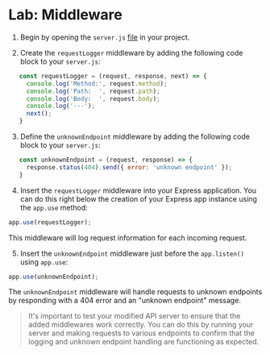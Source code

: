 # Lab: Middleware

1. Begin by opening the `server.js` [file](./api/server.js) in your project.

2. Create the `requestLogger` middleware by adding the following code block to your `server.js`:

```javascript
   const requestLogger = (request, response, next) => {
     console.log('Method:', request.method);
     console.log('Path:  ', request.path);
     console.log('Body:  ', request.body);
     console.log('---');
     next();
   }
```

3. Define the `unknownEndpoint` middleware by adding the following code block to your `server.js`:

```javascript
   const unknownEndpoint = (request, response) => {
     response.status(404).send({ error: 'unknown endpoint' });
   }
```

4. Insert the `requestLogger` middleware into your Express application. You can do this right below the creation of your Express app instance using the `app.use` method:

```javascript
app.use(requestLogger);
```

This middleware will log request information for each incoming request.

5. Insert the `unknownEndpoint` middleware just before the `app.listen()`  using `app.use`:

```javascript
app.use(unknownEndpoint);
```

The `unknownEndpoint` middleware will handle requests to unknown endpoints by responding with a 404 error and an "unknown endpoint" message.

> It's important to test your modified API server to ensure that the added middlewares work correctly. You can do this by running your server and making requests to various endpoints to confirm that the logging and unknown endpoint handling are functioning as expected.
